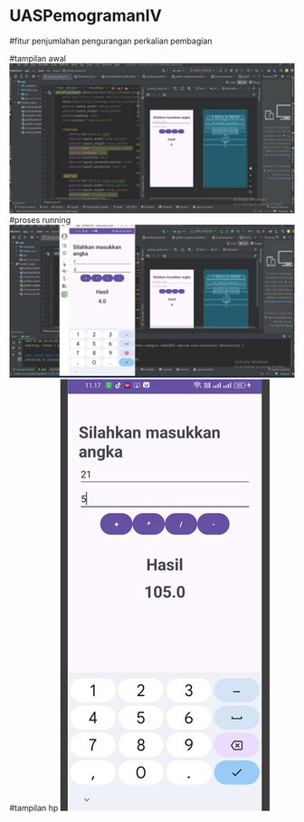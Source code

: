 # UASPemogramanIV
#fitur
penjumlahan
pengurangan
perkalian
pembagian

#tampilan awal
![alt text](https://github.com/nuriaulfah/UASPemogramanIV/blob/main/tampilan%20awal.jpg?raw=true)
#proses running
![alt text](https://github.com/nuriaulfah/UASPemogramanIV/blob/main/running.jpg?raw=true)
#tampilan hp
![alt text](https://github.com/nuriaulfah/UASPemogramanIV/blob/main/tampilan%20hp.jpg?raw=true)
